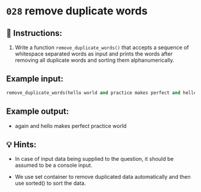 # `028` remove duplicate words

## 📝 Instructions:

1. Write a function `remove_duplicate_words()` that accepts a sequence of whitespace separated words as input and prints the words after removing all duplicate words and sorting them alphanumerically.

## Example input:

```py
remove_duplicate_words(hello world and practice makes perfect and hello world again)
```

## Example output:

+ again and hello makes perfect practice world

## 💡 Hints:

+ In case of input data being supplied to the question, it should be assumed to be a console input.

+ We use set container to remove duplicated data automatically and then use sorted() to sort the data.

